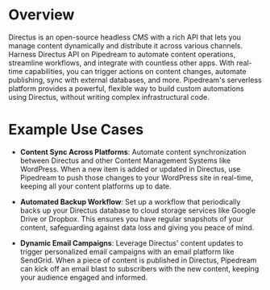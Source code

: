 # Overview

Directus is an open-source headless CMS with a rich API that lets you manage content dynamically and distribute it across various channels. Harness Directus API on Pipedream to automate content operations, streamline workflows, and integrate with countless other apps. With real-time capabilities, you can trigger actions on content changes, automate publishing, sync with external databases, and more. Pipedream's serverless platform provides a powerful, flexible way to build custom automations using Directus, without writing complex infrastructural code.

# Example Use Cases

- **Content Sync Across Platforms**: Automate content synchronization between Directus and other Content Management Systems like WordPress. When a new item is added or updated in Directus, use Pipedream to push those changes to your WordPress site in real-time, keeping all your content platforms up to date.

- **Automated Backup Workflow**: Set up a workflow that periodically backs up your Directus database to cloud storage services like Google Drive or Dropbox. This ensures you have regular snapshots of your content, safeguarding against data loss and giving you peace of mind.

- **Dynamic Email Campaigns**: Leverage Directus' content updates to trigger personalized email campaigns with an email platform like SendGrid. When a piece of content is published in Directus, Pipedream can kick off an email blast to subscribers with the new content, keeping your audience engaged and informed.
